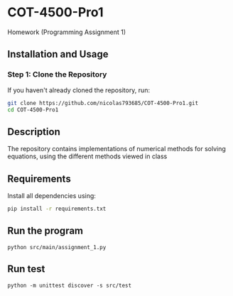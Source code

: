 # COT-4500-Pro1
Homework (Programming Assignment 1)

## Installation and Usage

### **Step 1: Clone the Repository**
If you haven't already cloned the repository, run:

```sh
git clone https://github.com/nicolas793685/COT-4500-Pro1.git
cd COT-4500-Pro1
```

## Description
The repository contains implementations of numerical methods for solving equations, using the different methods viewed in class

## Requirements
Install all dependencies using:
```sh
pip install -r requirements.txt
```

## Run the program
```
python src/main/assignment_1.py
```

## Run test
```
python -m unittest discover -s src/test
```

